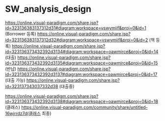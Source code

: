 # SW_analysis_design
https://online.visual-paradigm.com/share.jsp?id=323136383137312d31#diagram:workspace=vswymiif&proj=0&id=1 (Borrower 등록)
https://online.visual-paradigm.com/share.jsp?id=323136383137312d32#diagram:workspace=vswymiif&proj=0&id=2 (책 등록)
https://online.visual-paradigm.com/share.jsp?id=323136373432392d3134#diagram:workspace=oawmirce&proj=0&id=14 (대출)
https://online.visual-paradigm.com/share.jsp?id=323136373432392d3135#diagram:workspace=oawmirce&proj=0&id=15 (반납)
https://online.visual-paradigm.com/share.jsp?id=323136373432392d3137#diagram:workspace=oawmirce&proj=0&id=17 (대출 가능)
https://online.visual-paradigm.com/share.jsp?id=323137343037332d38 (대출중)

https://online.visual-paradigm.com/share.jsp?id=323136373432392d3138#diagram:workspace=oawmirce&proj=0&id=18 (클래스)
https://online.visual-paradigm.com/community/share/untitled-16wjrrdz7d(클래스 최종)
